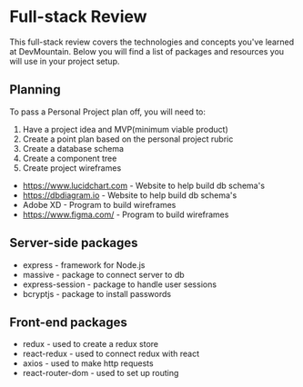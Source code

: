 # Full-stack Review

This full-stack review covers the technologies and concepts you've learned at DevMountain. Below you will find a list of packages and resources you will use in your project setup.

## Planning

To pass a Personal Project plan off, you will need to:
1. Have a project idea and MVP(minimum viable product)
2. Create a point plan based on the personal project rubric
3. Create a database schema
4. Create a component tree
5. Create project wireframes

* https://www.lucidchart.com - Website to help build db schema's
* https://dbdiagram.io - Website to help build db schema's
* Adobe XD - Program to build wireframes
* https://www.figma.com/ - Program to build wireframes

## Server-side packages

* express - framework for Node.js
* massive - package to connect server to db
* express-session - package to handle user sessions
* bcryptjs - package to install passwords

## Front-end packages

* redux - used to create a redux store
* react-redux - used to connect redux with react
* axios - used to make http requests
* react-router-dom - used to set up routing